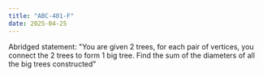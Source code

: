 ```yaml
---
title: "ABC-401-F"
date: 2025-04-25
---
```


Abridged statement: "You are given 2 trees, for each pair of vertices, you connect the 2 trees to form 1 big tree. Find the sum of the diameters of all the big trees constructed"

